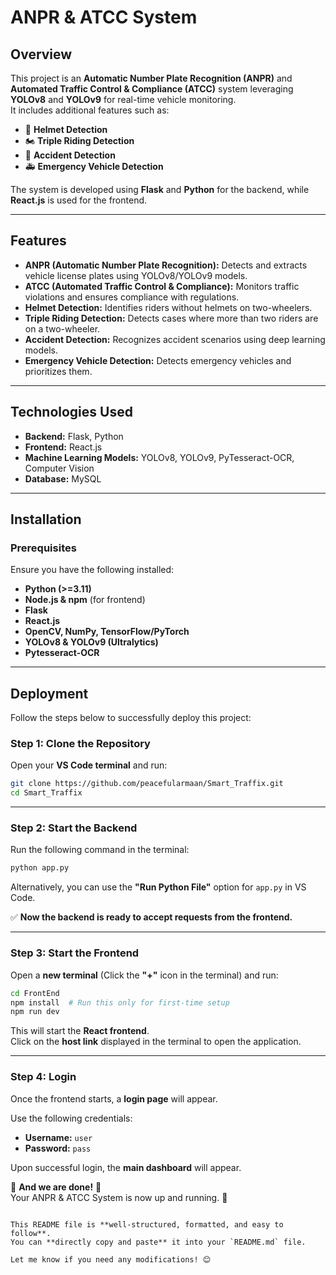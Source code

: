 # **ANPR & ATCC System**

## **Overview**
This project is an **Automatic Number Plate Recognition (ANPR)** and **Automated Traffic Control & Compliance (ATCC)** system leveraging **YOLOv8** and **YOLOv9** for real-time vehicle monitoring.  
It includes additional features such as:

- 🚴 **Helmet Detection**
- 🏍 **Triple Riding Detection**
- 🚧 **Accident Detection**
- 🚑 **Emergency Vehicle Detection**

The system is developed using **Flask** and **Python** for the backend, while **React.js** is used for the frontend.

---

## **Features**
- **ANPR (Automatic Number Plate Recognition):** Detects and extracts vehicle license plates using YOLOv8/YOLOv9 models.
- **ATCC (Automated Traffic Control & Compliance):** Monitors traffic violations and ensures compliance with regulations.
- **Helmet Detection:** Identifies riders without helmets on two-wheelers.
- **Triple Riding Detection:** Detects cases where more than two riders are on a two-wheeler.
- **Accident Detection:** Recognizes accident scenarios using deep learning models.
- **Emergency Vehicle Detection:** Detects emergency vehicles and prioritizes them.

---

## **Technologies Used**
- **Backend:** Flask, Python
- **Frontend:** React.js
- **Machine Learning Models:** YOLOv8, YOLOv9, PyTesseract-OCR, Computer Vision
- **Database:** MySQL

---

## **Installation**
### **Prerequisites**
Ensure you have the following installed:
- **Python (>=3.11)**
- **Node.js & npm** (for frontend)
- **Flask**
- **React.js**
- **OpenCV, NumPy, TensorFlow/PyTorch**
- **YOLOv8 & YOLOv9 (Ultralytics)**
- **Pytesseract-OCR**

---

## **Deployment**
Follow the steps below to successfully deploy this project:

### **Step 1: Clone the Repository**
Open your **VS Code terminal** and run:
```sh
git clone https://github.com/peacefularmaan/Smart_Traffix.git
cd Smart_Traffix
```

---

### **Step 2: Start the Backend**
Run the following command in the terminal:
```sh
python app.py
```
Alternatively, you can use the **"Run Python File"** option for `app.py` in VS Code.

✅ **Now the backend is ready to accept requests from the frontend.**

---

### **Step 3: Start the Frontend**
Open a **new terminal** (Click the **"+"** icon in the terminal) and run:
```sh
cd FrontEnd
npm install  # Run this only for first-time setup
npm run dev
```
This will start the **React frontend**.  
Click on the **host link** displayed in the terminal to open the application.

---

### **Step 4: Login**
Once the frontend starts, a **login page** will appear.  

Use the following credentials:  
- **Username:** `user`  
- **Password:** `pass`  

Upon successful login, the **main dashboard** will appear.

🎉 **And we are done!** 🙌  
Your ANPR & ATCC System is now up and running. 🚀
```

This README file is **well-structured, formatted, and easy to follow**.  
You can **directly copy and paste** it into your `README.md` file.  

Let me know if you need any modifications! 😊
